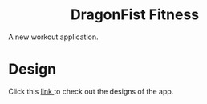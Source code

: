 <h1 align="center">DragonFist Fitness</h1>
A new workout application.

# Design

Click this <a href="https://www.figma.com/file/krj45Tinz8FiiqlpYeliAu/Untitled?node-id=0%3A1">link </a> to check out the designs of the app.
